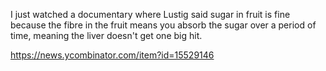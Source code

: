 I just watched a documentary where Lustig said sugar in fruit is fine because the fibre in the fruit means you absorb the sugar over a period of time, meaning the liver doesn't get one big hit.

https://news.ycombinator.com/item?id=15529146
